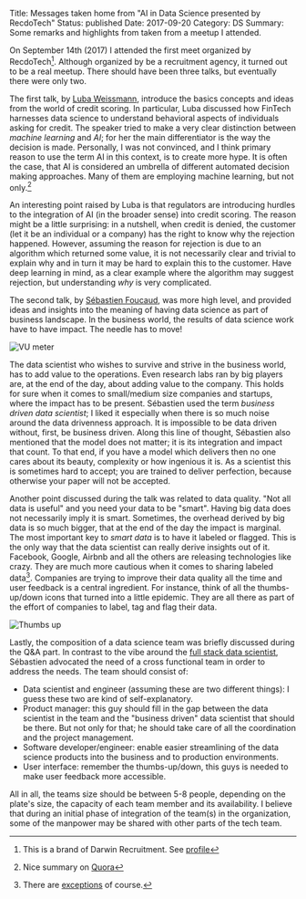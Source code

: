 Title: Messages taken home from "AI in Data Science presented by RecdoTech"
Status: published
Date: 2017-09-20
Category: DS
Summary: Some remarks and highlights from taken from a meetup I attended.

On September 14th (2017) I attended the first meet organized by RecdoTech[^b5d84a8f].
Although organized by be a recruitment agency, it turned out to be a real meetup.
There should have been three talks, but eventually there were only two.

The first talk, by [Luba Weissmann](https://www.linkedin.com/in/luba-weissmann-47b7757/), introduce the basics concepts and ideas from the world of credit scoring.
In particular, Luba discussed how FinTech harnesses data science to understand behavioral aspects of individuals asking for credit.
The speaker tried to make a very clear distinction between *machine learning* and *AI*; for her the main differentiator is the way the decision is made.
Personally, I was not convinced, and I think primary reason to use the term AI in this context, is to create more hype.
It is often the case, that AI is considered an umbrella of different automated decision making approaches.
Many of them are employing machine learning, but not only.[^5fa6e1e7]

An interesting point raised by Luba is that regulators are introducing hurdles to the integration of AI (in the broader sense) into credit scoring.
The reason might be a little surprising: in a nutshell, when credit is denied, the customer (let it be an individual or a company) has the right to know why the rejection happened.
However, assuming the reason for rejection is due to an algorithm which returned some value, it is not necessarily clear and trivial to explain why and in turn it may be hard to explain this to the customer.
Have deep learning in mind, as a clear example where the algorithm may suggest rejection, but understanding *why* is very complicated.

[^5fa6e1e7]: Nice summary on [Quora](https://www.quora.com/What-are-the-main-differences-between-artificial-intelligence-and-machine-learning-Is-machine-learning-a-part-of-artificial-intelligence)

[^b5d84a8f]: This is a brand of Darwin Recruitment. See [profile](https://www.meetup.com/RecdoTech/members/230799589/)

The second talk, by [Sébastien Foucaud](https://www.linkedin.com/in/sfoucaud/), was more high level, and provided ideas and insights into the meaning of having data science as part of business landscape.
In the business world, the results of data science work have to have impact.
The needle has to move!

![VU meter]({static}/images/VU_Meter.gif)

The data scientist who wishes to survive and strive in the business world, has to add value to the operations.
Even research labs ran by big players are, at the end of the day, about adding value to the company.
This holds for sure when it comes to small/medium size companies and startups, where the impact has to be present.
Sébastien used the term *business driven data scientist*; I liked it especially when there is so much noise around the data drivenness approach.
It is impossible to be data driven without, first, be business driven.
Along this line of thought, Sébastien also mentioned that the model does not matter; it is its integration and impact that count.
To that end, if you have a model which delivers then no one cares about its beauty, complexity or how ingenious it is.
As a scientist this is sometimes hard to accept; you are trained to deliver perfection, because otherwise your paper will not be accepted.

Another point discussed during the talk was related to data quality.
"Not all data is useful" and you need your data to be "smart".
Having big data does not necessarily imply it is smart.
Sometimes, the overhead derived by big data is so much bigger, that at the end of the day the impact is marginal.
The most important key to *smart data* is to have it labeled or flagged.
This is the only way that the data scientist can really derive insights out of it.
Facebook, Google, Airbnb and all the others are releasing technologies like crazy.
They are much more cautious when it comes to sharing labeled data[^9f4e79c9].
Companies are trying to improve their data quality all the time and user feedback is a central ingredient.
For instance, think of all the thumbs-up/down icons that turned into a little epidemic.
They are all there as part of the effort of companies to label, tag and flag their data.

![Thumbs up]({static}/images/thumbs-up.jpg)

[^9f4e79c9]: There are [exceptions](https://quickdraw.withgoogle.com/data) of course.

Lastly, the composition of a data science team was briefly discussed during the Q&A part.
In contrast to the vibe around the [full stack data scientist](http://lmgtfy.com/?q=full+stack+data+scientist), Sébastien advocated the need of a cross functional team in order to address the needs.
The team should consist of:

- Data scientist and engineer (assuming these are two different things): I guess these two are kind of self-explanatory.
- Product manager: this guy should fill in the gap between the data scientist in the team and the "business driven" data scientist that should be there. But not only for that; he should take care of all the coordination and the project management.
- Software developer/engineer: enable easier streamlining of the data science products into the business and to production environments.
- User interface: remember the thumbs-up/down, this guys is needed to make user feedback more accessible.

All in all, the teams size should be between 5-8 people, depending on the plate's size, the capacity of each team member and its availability.
I believe that during an initial phase of integration of the team(s) in the organization,  some of the manpower may be shared with other parts of the tech team.
